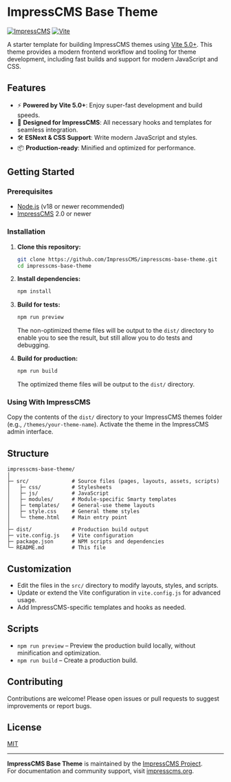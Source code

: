 # ImpressCMS Base Theme

[![ImpressCMS](https://img.shields.io/badge/ImpressCMS-Theme-blue.svg)](https://www.impresscms.org/)
[![Vite](https://img.shields.io/badge/Vite-5.0+-yellow.svg)](https://vitejs.dev/)

A starter template for building ImpressCMS themes using [Vite 5.0+](https://vitejs.dev/). This theme provides a modern frontend workflow and tooling for theme development, including fast builds and support for modern JavaScript and CSS.

## Features

- ⚡ **Powered by Vite 5.0+**: Enjoy super-fast development and build speeds.
- 🎨 **Designed for ImpressCMS**: All necessary hooks and templates for seamless integration.
- 🛠️ **ESNext & CSS Support**: Write modern JavaScript and styles.
- 📦 **Production-ready**: Minified and optimized for performance.

## Getting Started

### Prerequisites

- [Node.js](https://nodejs.org/) (v18 or newer recommended)
- [ImpressCMS](https://www.impresscms.org/) 2.0 or newer

### Installation

1. **Clone this repository:**

   ```bash
   git clone https://github.com/ImpressCMS/impresscms-base-theme.git
   cd impresscms-base-theme
   ```

2. **Install dependencies:**

   ```bash
   npm install
   ```
3. **Build for tests:**

   ```bash
   npm run preview
   ```

   The non-optimized theme files will be output to the `dist/` directory to enable you to see the result, but still allow you to do tests and debugging.


4. **Build for production:**

   ```bash
   npm run build
   ```

   The optimized theme files will be output to the `dist/` directory.

### Using With ImpressCMS

Copy the contents of the `dist/` directory to your ImpressCMS themes folder (e.g., `/themes/your-theme-name`). Activate the theme in the ImpressCMS admin interface.

## Structure

```
impresscms-base-theme/
│
├─ src/              # Source files (pages, layouts, assets, scripts)
│   ├─ css/          # Stylesheets
│   ├─ js/           # JavaScript
│   ├─ modules/      # Module-specific Smarty templates
│   ├─ templates/    # General-use theme layouts
│   ├─ style.css     # General theme styles
│   └─ theme.html    # Main entry point
│
├─ dist/             # Production build output
├─ vite.config.js    # Vite configuration
├─ package.json      # NPM scripts and dependencies
└─ README.md         # This file
```

## Customization

- Edit the files in the `src/` directory to modify layouts, styles, and scripts.
- Update or extend the Vite configuration in `vite.config.js` for advanced usage.
- Add ImpressCMS-specific templates and hooks as needed.

## Scripts

- `npm run preview` – Preview the production build locally, without minification and optimization.
- `npm run build` – Create a production build.


## Contributing

Contributions are welcome! Please open issues or pull requests to suggest improvements or report bugs.

## License

[MIT](LICENSE)

---

**ImpressCMS Base Theme** is maintained by the [ImpressCMS Project](https://github.com/ImpressCMS).  
For documentation and community support, visit [impresscms.org](https://www.impresscms.org/).
